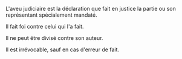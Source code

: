 L'aveu judiciaire est la déclaration que fait en justice la partie ou son représentant spécialement mandaté.


Il fait foi contre celui qui l'a fait.


Il ne peut être divisé contre son auteur.


Il est irrévocable, sauf en cas d'erreur de fait.

